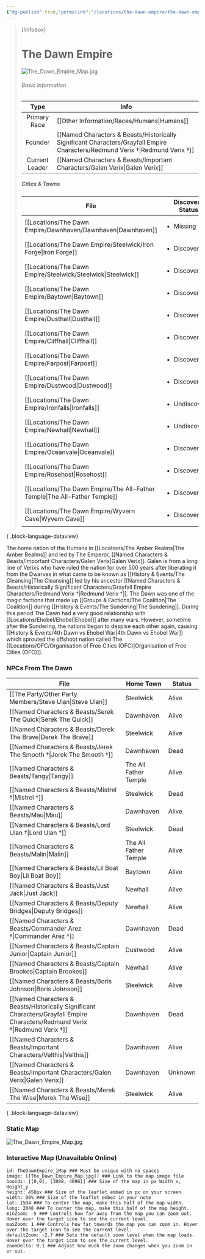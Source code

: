 ```yaml
---
{"dg-publish":true,"permalink":"/locations/the-dawn-empire/the-dawn-empire/","updated":"2025-03-01T21:15:53.199+00:00"}
---
```


> [!infobox]
> 
> # The Dawn Empire
> ![The_Dawn_Empire_Map.jpg](/img/user/Admin/Attachments/The_Dawn_Empire_Map.jpg)
> ###### Basic Information
> 
>  Type | Info |
> :----: | --- |
>  Primary Race | [[Other Information/Races/Humans\|Humans]] |
>  Founder | [[Named Characters & Beasts/Historically Significant  Characters/Grayfall Empire Characters/Redmund Verix †\|Redmund Verix †]] |
>  Current Leader | [[Named Characters & Beasts/Important Characters/Galen Verix\|Galen Verix]] |
>  ##### Cities & Towns 
>   | File                                                                          | Discovery Status               |
> | ----------------------------------------------------------------------------- | ------------------------------ |
> | [[Locations/The Dawn Empire/Dawnhaven/Dawnhaven\|Dawnhaven]]               | <ul><li>Missing</li></ul>      |
> | [[Locations/The Dawn Empire/Steelwick/Iron Forge\|Iron Forge]]             | <ul><li>Discovered</li></ul>   |
> | [[Locations/The Dawn Empire/Steelwick/Steelwick\|Steelwick]]               | <ul><li>Discovered</li></ul>   |
> | [[Locations/The Dawn Empire/Baytown\|Baytown]]                             | <ul><li>Discovered</li></ul>   |
> | [[Locations/The Dawn Empire/Dusthall\|Dusthall]]                           | <ul><li>Discovered</li></ul>   |
> | [[Locations/The Dawn Empire/Cliffhall\|Cliffhall]]                         | <ul><li>Discovered</li></ul>   |
> | [[Locations/The Dawn Empire/Farpost\|Farpost]]                             | <ul><li>Discovered</li></ul>   |
> | [[Locations/The Dawn Empire/Dustwood\|Dustwood]]                           | <ul><li>Discovered</li></ul>   |
> | [[Locations/The Dawn Empire/Ironfalls\|Ironfalls]]                         | <ul><li>Undiscovered</li></ul> |
> | [[Locations/The Dawn Empire/Newhall\|Newhall]]                             | <ul><li>Undiscovered</li></ul> |
> | [[Locations/The Dawn Empire/Oceanvale\|Oceanvale]]                         | <ul><li>Discovered</li></ul>   |
> | [[Locations/The Dawn Empire/Rosehost\|Rosehost]]                           | <ul><li>Discovered</li></ul>   |
> | [[Locations/The Dawn Empire/The All-Father Temple\|The All-Father Temple]] | <ul><li>Discovered</li></ul>   |
> | [[Locations/The Dawn Empire/Wyvern Cave\|Wyvern Cave]]                     | <ul><li>Discovered</li></ul>   |
> 
{ .block-language-dataview}

The home nation of the Humans in [[Locations/The Amber Realms\|The Amber Realms]] and led by The Emperor, [[Named Characters & Beasts/Important Characters/Galen Verix\|Galen Verix]]. Galen is from a long line of Verixs who have ruled the nation for over 500 years after liberating it from the Dwarves in what came to be known as [[History & Events/The Cleansing\|The Cleansing]] led by his ancestor [[Named Characters & Beasts/Historically Significant  Characters/Grayfall Empire Characters/Redmund Verix †\|Redmund Verix †]]. The Dawn was one of the magic factions that made up [[Groups & Factions/The Coalition\|The Coalition]] during [[History & Events/The Sundering\|The Sundering]]. During this period The Dawn had a very good relationship with [[Locations/Ehobel/Ehobel\|Ehobel]] after many wars. However, sometime after the Sundering, the nations began to despise each other again, causing [[History & Events/4th Dawn vs Ehobel War\|4th Dawn vs Ehobel War]] which sprouted the offshoot nation called The [[Locations/OFC/Organisation of Free Cities (OFC)\|Organisation of Free Cities (OFC)]].

### NPCs From The Dawn
| File                                                                                                                              | Home Town             | Status  |
| --------------------------------------------------------------------------------------------------------------------------------- | --------------------- | ------- |
| [[The Party/Other Party Members/Steve Ulan\|Steve Ulan]]                                                                       | Steelwick             | Alive   |
| [[Named Characters & Beasts/Serek The Quick\|Serek The Quick]]                                                                 | Dawnhaven             | Alive   |
| [[Named Characters & Beasts/Derek The Brave\|Derek The Brave]]                                                                 | Steelwick             | Alive   |
| [[Named Characters & Beasts/Jerek The Smooth †\|Jerek The Smooth †]]                                                           | Dawnhaven             | Dead    |
| [[Named Characters & Beasts/Tangy\|Tangy]]                                                                                     | The All Father Temple | Alive   |
| [[Named Characters & Beasts/Mistrel †\|Mistrel †]]                                                                             | Steelwick             | Dead    |
| [[Named Characters & Beasts/Mau\|Mau]]                                                                                         | Dawnhaven             | Alive   |
| [[Named Characters & Beasts/Lord Ulan †\|Lord Ulan †]]                                                                         | Steelwick             | Dead    |
| [[Named Characters & Beasts/Malin\|Malin]]                                                                                     | The All Father Temple | Alive   |
| [[Named Characters & Beasts/Lil Boat Boy\|Lil Boat Boy]]                                                                       | Baytown               | Alive   |
| [[Named Characters & Beasts/Just Jack\|Just Jack]]                                                                             | Newhall               | Alive   |
| [[Named Characters & Beasts/Deputy Bridges\|Deputy Bridges]]                                                                   | Newhall               | Alive   |
| [[Named Characters & Beasts/Commander Arez †\|Commander Arez †]]                                                               | Dawnhaven             | Dead    |
| [[Named Characters & Beasts/Captain Junior\|Captain Junior]]                                                                   | Dustwood              | Alive   |
| [[Named Characters & Beasts/Captain Brookes\|Captain Brookes]]                                                                 | Newhall               | Alive   |
| [[Named Characters & Beasts/Boris Johnson\|Boris Johnson]]                                                                     | Steelwick             | Alive   |
| [[Named Characters & Beasts/Historically Significant  Characters/Grayfall Empire Characters/Redmund Verix †\|Redmund Verix †]] | Dawnhaven             | Dead    |
| [[Named Characters & Beasts/Important Characters/Velthis\|Velthis]]                                                            | Dawnhaven             | Alive   |
| [[Named Characters & Beasts/Important Characters/Galen Verix\|Galen Verix]]                                                    | Dawnhaven             | Unknown |
| [[Named Characters & Beasts/Merek The Wise\|Merek The Wise]]                                                                   | Steelwick             | Alive   |

{ .block-language-dataview}

### Static Map
![The_Dawn_Empire_Map.jpg](/img/user/Admin/Attachments/The_Dawn_Empire_Map.jpg)

### Interactive Map (Unavailable Online)
```leaflet  
id: TheDawnEmpire_iMap ### Must be unique with no spaces  
image: [[The_Dawn_Empire_Map.jpg]] ### Link to the map image file  
bounds: [[0,0], [3008, 4096]] ### Size of the map in px Width_x, Height_y  
height: 450px ### Size of the leaflet embed in px on your screen  
width: 90% ### Size of the leaflet embed in your note  
lat: 1504 ### To center the map, make this half of the map width.  
long: 2048 ### To center the map, make this half of the map height.  
minZoom: -5 ### Controls how far away from the map you can zoom out. Hover over the target icon to see the current level.  
maxZoom: 1 ### Controls how far towards the map you can zoom in. Hover over the target icon to see the current level.  
defaultZoom: -2.7 ### Sets the default zoom level when the map loads. Hover over the target icon to see the current level.  
zoomDelta: 0.1 ### Adjust how much the zoom changes when you zoom in or out.
```
